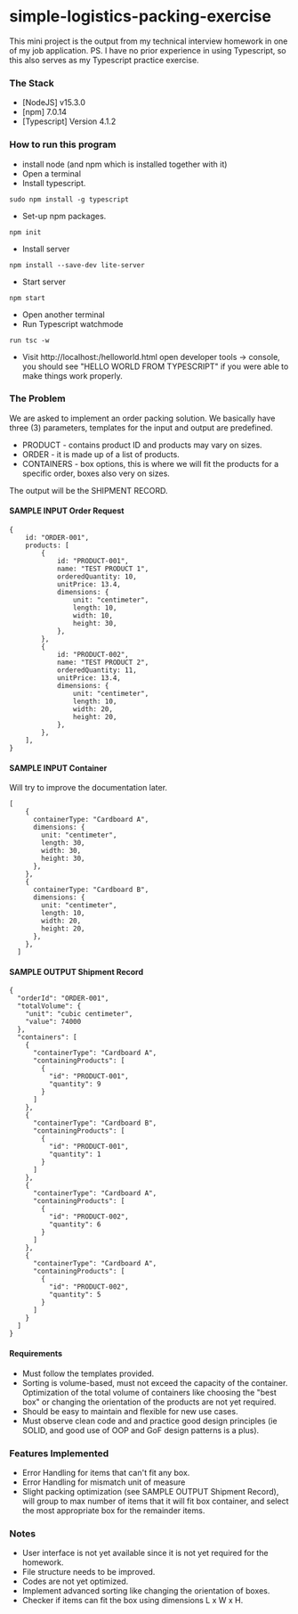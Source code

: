 # simple-logistics-packing-exercise
This mini project is the output from my technical interview homework in one of my job application.
PS. I have no prior experience in using Typescript, so this also serves as my Typescript practice exercise.

### The Stack
* [NodeJS] v15.3.0
* [npm] 7.0.14
* [Typescript] Version 4.1.2

### How to run this program
* install node (and npm which is installed together with it)
* Open a terminal
* Install typescript.
```
sudo npm install -g typescript
```
* Set-up npm packages.
```
npm init
```
* Install server
```
npm install --save-dev lite-server
```
* Start server
```
npm start
```
* Open another terminal
* Run Typescript watchmode
```
run tsc -w
```
* Visit http://localhost:<assignedport>/helloworld.html
open developer tools -> console, you should see "HELLO WORLD FROM TYPESCRIPT" if you were able to make things work properly.
  
### The Problem
We are asked to implement an order packing solution. We basically have three (3) parameters, templates for the input and output are predefined.
* PRODUCT -  contains product ID and products may vary on sizes.
* ORDER - it is made up of a list of products.
* CONTAINERS - box options, this is where we will fit the products for a specific order, boxes also very on sizes.

The output will be the SHIPMENT RECORD.

#### SAMPLE INPUT Order Request 
```
{
    id: "ORDER-001",
    products: [
        {
            id: "PRODUCT-001",
            name: "TEST PRODUCT 1",
            orderedQuantity: 10,
            unitPrice: 13.4,
            dimensions: {
                unit: "centimeter",
                length: 10,
                width: 10,
                height: 30,
            },
        },
        {
            id: "PRODUCT-002",
            name: "TEST PRODUCT 2",
            orderedQuantity: 11,
            unitPrice: 13.4,
            dimensions: {
                unit: "centimeter",
                length: 10,
                width: 20,
                height: 20,
            },
        },
    ],
}
```
#### SAMPLE INPUT Container 
Will try to improve the documentation later.
```
[
    {
      containerType: "Cardboard A",
      dimensions: {
        unit: "centimeter",
        length: 30,
        width: 30,
        height: 30,
      },
    },
    {
      containerType: "Cardboard B",
      dimensions: {
        unit: "centimeter",
        length: 10,
        width: 20,
        height: 20,
      }, 
    },
  ]
```
#### SAMPLE OUTPUT Shipment Record
```
{
  "orderId": "ORDER-001",
  "totalVolume": {
    "unit": "cubic centimeter",
    "value": 74000
  },
  "containers": [
    {
      "containerType": "Cardboard A",
      "containingProducts": [
        {
          "id": "PRODUCT-001",
          "quantity": 9
        }
      ]
    },
    {
      "containerType": "Cardboard B",
      "containingProducts": [
        {
          "id": "PRODUCT-001",
          "quantity": 1
        }
      ]
    },
    {
      "containerType": "Cardboard A",
      "containingProducts": [
        {
          "id": "PRODUCT-002",
          "quantity": 6
        }
      ]
    },
    {
      "containerType": "Cardboard A",
      "containingProducts": [
        {
          "id": "PRODUCT-002",
          "quantity": 5
        }
      ]
    }
  ]
}
```

#### Requirements
* Must follow the templates provided.
* Sorting is volume-based, must not exceed the capacity of the container. Optimization of the total volume of containers like choosing the "best box" or changing the orientation of the products are not yet required.
* Should be easy to maintain and flexible for new use cases.
* Must observe clean code and and practice good design principles (ie SOLID, and good use of OOP and GoF design patterns is a plus).

### Features Implemented
* Error Handling for items that can't fit any box.
* Error Handling for mismatch unit of measure
* Slight packing optimization (see SAMPLE OUTPUT Shipment Record), will group to max number of items that it will fit box container, and select the most appropriate box for the remainder items.


### Notes
* User interface is not yet available since it is not yet required for the homework.
* File structure needs to be improved.
* Codes are not yet optimized.
* Implement advanced sorting like changing the orientation of boxes.
* Checker if items can fit the box using dimensions L x W x H.



